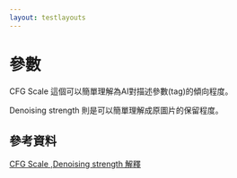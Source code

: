 ```yaml
---
layout: testlayouts
---
```


# 參數
CFG Scale 這個可以簡單理解為AI對描述參數(tag)的傾向程度。

Denoising strength 則是可以簡單理解成原圖片的保留程度。

## 參考資料

[CFG Scale ,Denoising strength 解釋](https://zhuanlan.zhihu.com/p/574063064)
